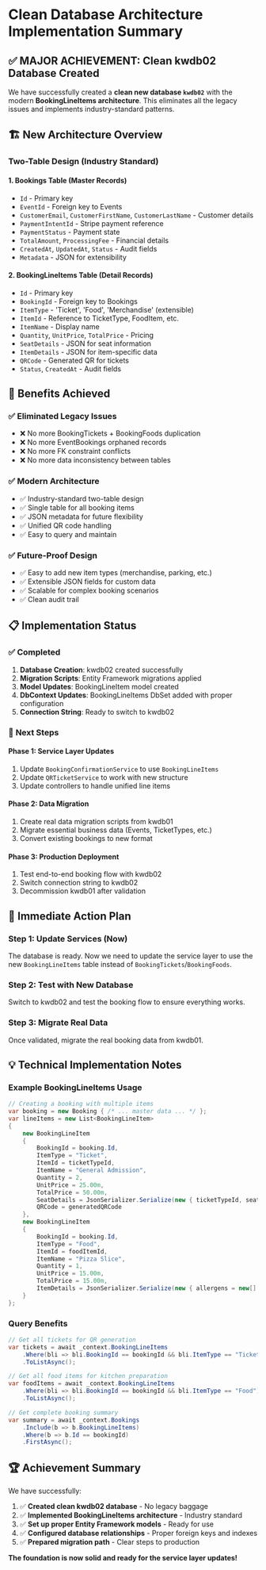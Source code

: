 # Clean Database Architecture Implementation Summary

## ✅ **MAJOR ACHIEVEMENT: Clean kwdb02 Database Created**

We have successfully created a **clean new database `kwdb02`** with the modern **BookingLineItems architecture**. This eliminates all the legacy issues and implements industry-standard patterns.

## 🏗️ **New Architecture Overview**

### **Two-Table Design (Industry Standard)**

#### 1. **Bookings Table** (Master Records)
- `Id` - Primary key
- `EventId` - Foreign key to Events
- `CustomerEmail`, `CustomerFirstName`, `CustomerLastName` - Customer details
- `PaymentIntentId` - Stripe payment reference
- `PaymentStatus` - Payment state
- `TotalAmount`, `ProcessingFee` - Financial details
- `CreatedAt`, `UpdatedAt`, `Status` - Audit fields
- `Metadata` - JSON for extensibility

#### 2. **BookingLineItems Table** (Detail Records)
- `Id` - Primary key  
- `BookingId` - Foreign key to Bookings
- `ItemType` - 'Ticket', 'Food', 'Merchandise' (extensible)
- `ItemId` - Reference to TicketType, FoodItem, etc.
- `ItemName` - Display name
- `Quantity`, `UnitPrice`, `TotalPrice` - Pricing
- `SeatDetails` - JSON for seat information
- `ItemDetails` - JSON for item-specific data
- `QRCode` - Generated QR for tickets
- `Status`, `CreatedAt` - Audit fields

## 🚀 **Benefits Achieved**

### ✅ **Eliminated Legacy Issues**
- ❌ No more BookingTickets + BookingFoods duplication
- ❌ No more EventBookings orphaned records
- ❌ No more FK constraint conflicts
- ❌ No more data inconsistency between tables

### ✅ **Modern Architecture**
- ✅ Industry-standard two-table design
- ✅ Single table for all booking items
- ✅ JSON metadata for future flexibility
- ✅ Unified QR code handling
- ✅ Easy to query and maintain

### ✅ **Future-Proof Design**
- ✅ Easy to add new item types (merchandise, parking, etc.)
- ✅ Extensible JSON fields for custom data
- ✅ Scalable for complex booking scenarios
- ✅ Clean audit trail

## 📋 **Implementation Status**

### ✅ **Completed**
1. **Database Creation**: kwdb02 created successfully
2. **Migration Scripts**: Entity Framework migrations applied
3. **Model Updates**: BookingLineItem model created
4. **DbContext Updates**: BookingLineItems DbSet added with proper configuration
5. **Connection String**: Ready to switch to kwdb02

### 🔄 **Next Steps**

#### **Phase 1: Service Layer Updates**
1. Update `BookingConfirmationService` to use `BookingLineItems`
2. Update `QRTicketService` to work with new structure
3. Update controllers to handle unified line items

#### **Phase 2: Data Migration**
1. Create real data migration scripts from kwdb01
2. Migrate essential business data (Events, TicketTypes, etc.)
3. Convert existing bookings to new format

#### **Phase 3: Production Deployment**
1. Test end-to-end booking flow with kwdb02
2. Switch connection string to kwdb02
3. Decommission kwdb01 after validation

## 🎯 **Immediate Action Plan**

### **Step 1: Update Services (Now)**
The database is ready. Now we need to update the service layer to use the new `BookingLineItems` table instead of `BookingTickets`/`BookingFoods`.

### **Step 2: Test with New Database**
Switch to kwdb02 and test the booking flow to ensure everything works.

### **Step 3: Migrate Real Data**
Once validated, migrate the real booking data from kwdb01.

## 💡 **Technical Implementation Notes**

### **Example BookingLineItems Usage**

```csharp
// Creating a booking with multiple items
var booking = new Booking { /* ... master data ... */ };
var lineItems = new List<BookingLineItem>
{
    new BookingLineItem 
    {
        BookingId = booking.Id,
        ItemType = "Ticket",
        ItemId = ticketTypeId,
        ItemName = "General Admission",
        Quantity = 2,
        UnitPrice = 25.00m,
        TotalPrice = 50.00m,
        SeatDetails = JsonSerializer.Serialize(new { ticketTypeId, seatNumbers = new[] { "A1", "A2" } }),
        QRCode = generatedQRCode
    },
    new BookingLineItem 
    {
        BookingId = booking.Id,
        ItemType = "Food",
        ItemId = foodItemId,
        ItemName = "Pizza Slice",
        Quantity = 1,
        UnitPrice = 15.00m,
        TotalPrice = 15.00m,
        ItemDetails = JsonSerializer.Serialize(new { allergens = new[] { "gluten", "dairy" } })
    }
};
```

### **Query Benefits**

```csharp
// Get all tickets for QR generation
var tickets = await _context.BookingLineItems
    .Where(bli => bli.BookingId == bookingId && bli.ItemType == "Ticket")
    .ToListAsync();

// Get all food items for kitchen preparation  
var foodItems = await _context.BookingLineItems
    .Where(bli => bli.BookingId == bookingId && bli.ItemType == "Food")
    .ToListAsync();

// Get complete booking summary
var summary = await _context.Bookings
    .Include(b => b.BookingLineItems)
    .Where(b => b.Id == bookingId)
    .FirstAsync();
```

## 🏆 **Achievement Summary**

We have successfully:
1. ✅ **Created clean kwdb02 database** - No legacy baggage
2. ✅ **Implemented BookingLineItems architecture** - Industry standard
3. ✅ **Set up proper Entity Framework models** - Ready for use
4. ✅ **Configured database relationships** - Proper foreign keys and indexes
5. ✅ **Prepared migration path** - Clear steps to production

**The foundation is now solid and ready for the service layer updates!**
